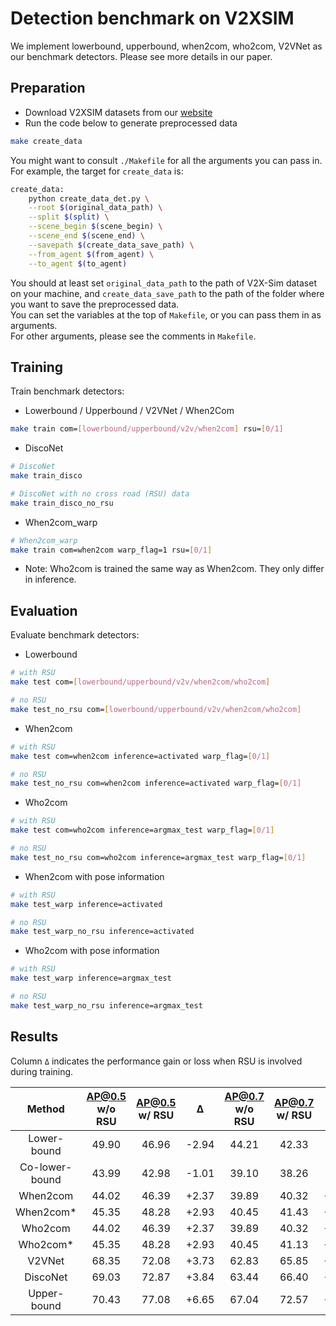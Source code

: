 # Detection benchmark on V2XSIM

We implement lowerbound, upperbound, when2com, who2com, V2VNet as our benchmark detectors. Please see more details in our paper.

## Preparation

- Download V2XSIM datasets from our [website](https://ai4ce.github.io/V2X-Sim/index.html)
- Run the code below to generate preprocessed data
```bash
make create_data
```
You might want to consult `./Makefile` for all the arguments you can pass in.  
For example, the target for `create_data` is:
```bash
create_data:
	python create_data_det.py \
	--root $(original_data_path) \
	--split $(split) \
	--scene_begin $(scene_begin) \
	--scene_end $(scene_end) \
	--savepath $(create_data_save_path) \
	--from_agent $(from_agent) \
	--to_agent $(to_agent)
```
You should at least set `original_data_path` to the path of V2X-Sim dataset on your machine, and `create_data_save_path` to the path of the folder where you want to save the preprocessed data.  
You can set the variables at the top of `Makefile`, or you can pass them in as arguments.  
For other arguments, please see the comments in `Makefile`.


## Training

Train benchmark detectors:
- Lowerbound / Upperbound / V2VNet / When2Com
```bash
make train com=[lowerbound/upperbound/v2v/when2com] rsu=[0/1]
```

- DiscoNet
```bash
# DiscoNet
make train_disco

# DiscoNet with no cross road (RSU) data
make train_disco_no_rsu
```

- When2com_warp
```bash
# When2com_warp
make train com=when2com warp_flag=1 rsu=[0/1]
```

- Note: Who2com is trained the same way as When2com. They only differ in inference.

## Evaluation

Evaluate benchmark detectors:

- Lowerbound
```bash
# with RSU
make test com=[lowerbound/upperbound/v2v/when2com/who2com]

# no RSU
make test_no_rsu com=[lowerbound/upperbound/v2v/when2com/who2com]
```

- When2com
```bash
# with RSU
make test com=when2com inference=activated warp_flag=[0/1]

# no RSU
make test_no_rsu com=when2com inference=activated warp_flag=[0/1]
```

- Who2com
```bash
# with RSU
make test com=who2com inference=argmax_test warp_flag=[0/1]

# no RSU
make test_no_rsu com=who2com inference=argmax_test warp_flag=[0/1]
```

- When2com with pose information
```bash
# with RSU
make test_warp inference=activated

# no RSU
make test_warp_no_rsu inference=activated
```

- Who2com with pose information
```bash
# with RSU
make test_warp inference=argmax_test

# no RSU
make test_warp_no_rsu inference=argmax_test
```


## Results

Column `Δ` indicates the performance gain or loss when RSU is involved during training.  

|  **Method**   | **AP@0.5 w/o RSU** | AP@0.5 w/ RSU | **Δ** | AP@0.7 w/o RSU | **AP@0.7 w/ RSU** |   Δ   |
| :-----------: | :----------------: | :-----------: | :---: | :------------: | :---------------: | :---: |
|  Lower-bound  | 49.90              | 46.96         | -2.94  | 44.21          | 42.33             | -1.88 |
|  Co-lower-bound  | 43.99              | 42.98         | -1.01  | 39.10          | 38.26             | -0.84 |
|   When2com    | 44.02              | 46.39         | +2.37 | 39.89          | 40.32             | +0.43 |
| When2com* | 45.35              | 48.28         | +2.93 | 40.45          | 41.43             | +0.68 |
|    Who2com    | 44.02              | 46.39         | +2.37 | 39.89          | 40.32             | +0.43 |
| Who2com*  | 45.35              | 48.28         | +2.93 | 40.45          | 41.13             | +0.68 |
|    V2VNet     | 68.35              | 72.08         | +3.73 | 62.83          | 65.85             | +3.02 |
|   DiscoNet    | 69.03              | 72.87         | +3.84 | 63.44          | 66.40             | +2.96 |
|  Upper-bound  | 70.43              | 77.08         | +6.65 | 67.04          | 72.57             | +5.53 |

